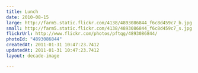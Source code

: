```yaml
---
title: Lunch
date: 2010-08-15
large: http://farm5.static.flickr.com/4138/4893086844_f6c8d459c7_b.jpg
small: http://farm5.static.flickr.com/4138/4893086844_f6c8d459c7_s.jpg
flickrUrl: http://www.flickr.com/photos/pftqg/4893086844/
photoId: "4893086844"
createdAt: 2011-01-31 10:47:23.7412
updatedAt: 2011-01-31 10:47:23.7412
layout: decade-image

---
```


